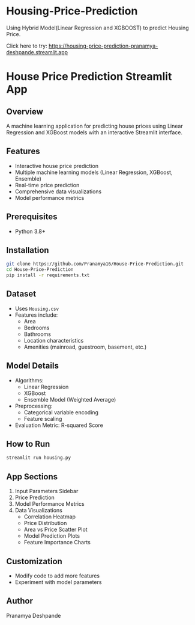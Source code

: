 # Housing-Price-Prediction
Using Hybrid Model(Linear Regression and XGBOOST) to predict Housing Price.

Click here to try: https://housing-price-prediction-pranamya-deshpande.streamlit.app
# House Price Prediction Streamlit App

## Overview
A machine learning application for predicting house prices using Linear Regression and XGBoost models with an interactive Streamlit interface.

## Features
- Interactive house price prediction
- Multiple machine learning models (Linear Regression, XGBoost, Ensemble)
- Real-time price prediction
- Comprehensive data visualizations
- Model performance metrics

## Prerequisites
- Python 3.8+

## Installation
```bash
git clone https://github.com/Pranamya16/House-Price-Prediction.git
cd House-Price-Prediction
pip install -r requirements.txt
```

## Dataset
- Uses `Housing.csv`
- Features include:
  - Area
  - Bedrooms
  - Bathrooms
  - Location characteristics
  - Amenities (mainroad, guestroom, basement, etc.)

## Model Details
- Algorithms: 
  - Linear Regression
  - XGBoost
  - Ensemble Model (Weighted Average)
- Preprocessing: 
  - Categorical variable encoding
  - Feature scaling
- Evaluation Metric: R-squared Score

## How to Run
```bash
streamlit run housing.py
```

## App Sections
1. Input Parameters Sidebar
2. Price Prediction
3. Model Performance Metrics
4. Data Visualizations
   - Correlation Heatmap
   - Price Distribution
   - Area vs Price Scatter Plot
   - Model Prediction Plots
   - Feature Importance Charts

## Customization
- Modify code to add more features
- Experiment with model parameters

## Author
Pranamya Deshpande
